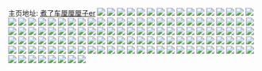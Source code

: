 主页地址: [煮了车厘厘厘子er](https://weibo.com/u/1972662141) 
![](https://wx4.sinaimg.cn/mw2000/75946f7dly1h9oecbi4m8j22tc240qv5.jpg) 
![](https://wx4.sinaimg.cn/mw2000/75946f7dly1h9oecosimij20zk1beqlu.jpg) 
![](https://wx4.sinaimg.cn/mw2000/75946f7dly1h9oecsocbdj22tc2401kx.jpg) 
![](https://wx4.sinaimg.cn/mw2000/75946f7dly1h9oecwc1srj22402tce81.jpg) 
![](https://wx4.sinaimg.cn/mw2000/75946f7dly1h9oeczl3xhj22tc240kjl.jpg) 
![](https://wx4.sinaimg.cn/mw2000/75946f7dly1h9jw0z3ypcj21mo268h0f.jpg) 
![](https://wx4.sinaimg.cn/mw2000/75946f7dly1h9jw0zswazj21mo2687pd.jpg) 
![](https://wx4.sinaimg.cn/mw2000/75946f7dly1h9jw105riaj21mo268h09.jpg) 
![](https://wx4.sinaimg.cn/mw2000/75946f7dly1h9jw10xekjj21mo268anp.jpg) 
![](https://wx4.sinaimg.cn/mw2000/75946f7dly1h94r8stuxqj22402tce81.jpg) 
![](https://wx4.sinaimg.cn/mw2000/75946f7dly1h94r8tlwh9j21mo2687u5.jpg) 
![](https://wx4.sinaimg.cn/mw2000/75946f7dly1h8vdrve9b2j21kw16o19p.jpg) 
![](https://wx4.sinaimg.cn/mw2000/75946f7dly1h8mfqy4vb7j20u02d518e.jpg) 
![](https://wx4.sinaimg.cn/mw2000/75946f7dly1h8mfqz1gp8j21mo268kjd.jpg) 
![](https://wx4.sinaimg.cn/mw2000/75946f7dly1h8g1uwqkmbj20u01277ay.jpg) 
![](https://wx4.sinaimg.cn/mw2000/75946f7dly1h8boyriqbxj20u01mnn76.jpg) 
![](https://wx4.sinaimg.cn/mw2000/75946f7dly1h8boyrrv9yj20u00xztfa.jpg) 
![](https://wx4.sinaimg.cn/mw2000/75946f7dly1h8boys07jxj20u01m8gx1.jpg) 
![](https://wx4.sinaimg.cn/mw2000/75946f7dly1h8boz6g1btj21mo2687ts.jpg) 
![](https://wx4.sinaimg.cn/mw2000/75946f7dly1h7xymj23yxj22tc240keh.jpg) 
![](https://wx4.sinaimg.cn/mw2000/75946f7dly1h7xymjohiyj222e2dp7wh.jpg) 
![](https://wx4.sinaimg.cn/mw2000/75946f7dly1h7cszqivcpj21t00u046p.jpg) 
![](https://wx4.sinaimg.cn/mw2000/75946f7dly1h7bw3guq4nj22tc240b29.jpg) 
![](https://wx4.sinaimg.cn/mw2000/75946f7dly1h7bw3hsjbpj22tc240hdt.jpg) 
![](https://wx4.sinaimg.cn/mw2000/75946f7dly1h7bw3ikmcmj21mo268b29.jpg) 
![](https://wx4.sinaimg.cn/mw2000/75946f7dly1h72w0um2bwj20u01t0406.jpg) 
![](https://wx4.sinaimg.cn/mw2000/75946f7dly1h72w0uxveuj20u01t0gn6.jpg) 
![](https://wx4.sinaimg.cn/mw2000/75946f7dly1h72w0v6y2fj203k03kwei.jpg) 
![](https://wx4.sinaimg.cn/mw2000/75946f7dly1h72umj5pomj218g1n9jxt.jpg) 
![](https://wx4.sinaimg.cn/mw2000/75946f7dly1h72umjetsqj218g1n9gu1.jpg) 
![](https://wx4.sinaimg.cn/mw2000/75946f7dly1h72umjootqj218g1n940s.jpg) 
![](https://wx4.sinaimg.cn/mw2000/75946f7dly1h72umk0xjyj218g1n9ac1.jpg) 
![](https://wx4.sinaimg.cn/mw2000/75946f7dly1h72umk9yz0j218g1n9mz5.jpg) 
![](https://wx4.sinaimg.cn/mw2000/75946f7dly1h6r78pvvkyj21e5268b29.jpg) 
![](https://wx4.sinaimg.cn/mw2000/75946f7dly1h6r78qimbjj21jt268e81.jpg) 
![](https://wx4.sinaimg.cn/mw2000/75946f7dly1h6r78rnej9j21jb268q70.jpg) 
![](https://wx4.sinaimg.cn/mw2000/75946f7dly1h6ptz8x7yxj218g1n9ds3.jpg) 
![](https://wx4.sinaimg.cn/mw2000/75946f7dly1h6ptz9c9itj218g1n94a8.jpg) 
![](https://wx4.sinaimg.cn/mw2000/75946f7dly1h6ptz9m6uyj21n918ggoe.jpg) 
![](https://wx4.sinaimg.cn/mw2000/75946f7dly1h6n8nkcrmrj20qo0ibmyo.jpg) 
![](https://wx4.sinaimg.cn/mw2000/75946f7dly1h6lfia1g2gj218g0p040a.jpg) 
![](https://wx4.sinaimg.cn/mw2000/75946f7dly1h6lfiaeapdj21400u0qar.jpg) 
![](https://wx4.sinaimg.cn/mw2000/75946f7dly1h6lfiamushj20to18gqbo.jpg) 
![](https://wx4.sinaimg.cn/mw2000/75946f7dly1h6lfiaxinhj218g0p0ae0.jpg) 
![](https://wx4.sinaimg.cn/mw2000/75946f7dly1h6lfib4z8pj218g0p0jrk.jpg) 
![](https://wx4.sinaimg.cn/mw2000/75946f7dly1h6lfibdl92j218g0p0aj6.jpg) 
![](https://wx4.sinaimg.cn/mw2000/75946f7dly1h6lfibniqhj218g0p0thv.jpg) 
![](https://wx4.sinaimg.cn/mw2000/75946f7dly1h6lfibwqe4j218g0p0ti3.jpg) 
![](https://wx4.sinaimg.cn/mw2000/75946f7dly1h6lficerw2j20to18g18p.jpg) 
![](https://wx4.sinaimg.cn/mw2000/75946f7dly1h6lficpvvvj218g0tonad.jpg) 
![](https://wx4.sinaimg.cn/mw2000/75946f7dly1h6j4wys3a5j22o03k0e83.jpg) 
![](https://wx4.sinaimg.cn/mw2000/75946f7dly1h6iqpnbhazj21h221qkjl.jpg) 
![](https://wx4.sinaimg.cn/mw2000/75946f7dly1h6iqpo986sj21f8268122.jpg) 
![](https://wx4.sinaimg.cn/mw2000/75946f7dly1h6iqppdqouj21mo268jz3.jpg) 
![](https://wx4.sinaimg.cn/mw2000/75946f7dly1h6iqpqn338j21mo2687wh.jpg) 
![](https://wx4.sinaimg.cn/mw2000/75946f7dly1h6iqq5wwxaj21mo268ak9.jpg) 
![](https://wx4.sinaimg.cn/mw2000/75946f7dly1h5imasyafgj23k02o07wi.jpg) 
![](https://wx4.sinaimg.cn/mw2000/75946f7dly1h5imb00ovej23k02o0b2a.jpg) 
![](https://wx4.sinaimg.cn/mw2000/75946f7dly1h5imbhr3j5j22tc2401id.jpg) 
![](https://wx4.sinaimg.cn/mw2000/75946f7dly1h5imcjl0fdj22tc2401kx.jpg) 
![](https://wx4.sinaimg.cn/mw2000/75946f7dly1h5imcly927j22tc2401kx.jpg) 
![](https://wx4.sinaimg.cn/mw2000/75946f7dly1h5imcoyzl1j22tc2401kx.jpg) 
![](https://wx4.sinaimg.cn/mw2000/75946f7dly1h5imcpb492j21be0zkwf5.jpg) 
![](https://wx4.sinaimg.cn/mw2000/75946f7dly1h5cekya7t3j22401gob29.jpg) 
![](https://wx4.sinaimg.cn/mw2000/75946f7dly1h5cel699htj22402tckjm.jpg) 
![](https://wx4.sinaimg.cn/mw2000/75946f7dly1h5cel9fpb8j21mo2687wh.jpg) 
![](https://wx4.sinaimg.cn/mw2000/75946f7dly1h5celcdvmbj21mo268kil.jpg) 
![](https://wx4.sinaimg.cn/mw2000/75946f7dly1h5ce0win62j20u01hdgzy.jpg) 
![](https://wx4.sinaimg.cn/mw2000/75946f7dly1h5cdzwexy3j20u01jg1ay.jpg) 
![](https://wx4.sinaimg.cn/mw2000/75946f7dly1h563jze60jj22ao328hdu.jpg) 
![](https://wx4.sinaimg.cn/mw2000/75946f7dly1h563jztfk9j20zk13u4fz.jpg) 
![](https://wx4.sinaimg.cn/mw2000/75946f7dly1h563k0ecqvj22401gob29.jpg) 
![](https://wx4.sinaimg.cn/mw2000/75946f7dly1h4zktxvtrij22tc240kjl.jpg) 
![](https://wx4.sinaimg.cn/mw2000/75946f7dly1h4zktzdq9lj22tc2407wi.jpg) 
![](https://wx4.sinaimg.cn/mw2000/75946f7dly1h4zku0rf01j22tc2404qq.jpg) 
![](https://wx4.sinaimg.cn/mw2000/75946f7dly1h4zku27z6gj22tc2407wi.jpg) 
![](https://wx4.sinaimg.cn/mw2000/75946f7dly1h4zku3lbtoj22402tc1ky.jpg) 
![](https://wx4.sinaimg.cn/mw2000/75946f7dly1h4zku528fzj22tc240u0x.jpg) 
![](https://wx4.sinaimg.cn/mw2000/75946f7dly1h4zku5wyuqj22402tcnpd.jpg) 
![](https://wx4.sinaimg.cn/mw2000/75946f7dly1h4y5ptsbl7j22ao3287wi.jpg) 
![](https://wx4.sinaimg.cn/mw2000/75946f7dly1h4y3f57et0j22ao328qv5.jpg) 
![](https://wx4.sinaimg.cn/mw2000/75946f7dly1h4y3f6g6h3j22ao328kjm.jpg) 
![](https://wx4.sinaimg.cn/mw2000/75946f7dly1h4y3f7xydtj22ao328qv6.jpg) 
![](https://wx4.sinaimg.cn/mw2000/75946f7dly1h4y3f9b3ulj22ao328qv6.jpg) 
![](https://wx4.sinaimg.cn/mw2000/75946f7dly1h4y3falswlj22ao3284qq.jpg) 
![](https://wx4.sinaimg.cn/mw2000/75946f7dly1h4y3fbylrgj22ao328npe.jpg) 
![](https://wx4.sinaimg.cn/mw2000/75946f7dly1h4y3fde0nzj22ao3287wi.jpg) 
![](https://wx4.sinaimg.cn/mw2000/75946f7dly1h4y3fej7eij22ao328hdu.jpg) 
![](https://wx4.sinaimg.cn/mw2000/75946f7dly1h4y3fgfgtej22ao328qv6.jpg) 
![](https://wx4.sinaimg.cn/mw2000/75946f7dly1gxlal7412ij22402tckjp.jpg) 
![](https://wx4.sinaimg.cn/mw2000/75946f7dly1gxlalfkqi3j22tc240u11.jpg) 
![](https://wx4.sinaimg.cn/mw2000/75946f7dly1grp4mf25qwj22tc240x6p.jpg) 
![](https://wx4.sinaimg.cn/mw2000/75946f7dly1grp4mgoclzj20u011qnkl.jpg) 
![](https://wx4.sinaimg.cn/mw2000/75946f7dly1grp4mikfdrj22tc240x6p.jpg) 
![](https://wx4.sinaimg.cn/mw2000/75946f7dly1grp4mln2ehj22tc240hdu.jpg) 
![](https://wx4.sinaimg.cn/mw2000/75946f7dly1grp4mngdyaj21g60u04qp.jpg) 
![](https://wx4.sinaimg.cn/mw2000/75946f7dly1grp4mpc6ofj21400u07sl.jpg) 
![](https://wx4.sinaimg.cn/mw2000/75946f7dly1grp4mq3j39j21400u0tw3.jpg) 
![](https://wx4.sinaimg.cn/mw2000/75946f7dly1gr0pogkv01j20vr0u0dj3.jpg) 
![](https://wx4.sinaimg.cn/mw2000/75946f7dly1gqiwvtkdmuj22tc240kjp.jpg) 
![](https://wx4.sinaimg.cn/mw2000/75946f7dly1gqiww13i4lj22tc240hdy.jpg) 
![](https://wx4.sinaimg.cn/mw2000/75946f7dly1go31e9vmn0j20u01t0tnj.jpg) 
![](https://wx4.sinaimg.cn/mw2000/75946f7dly1go31ea3bvyj20u01t0na5.jpg) 
![](https://wx4.sinaimg.cn/mw2000/75946f7dly1gmagyjxdexj21j221ftly.jpg) 
![](https://wx4.sinaimg.cn/mw2000/75946f7dly1gmagyly8cvj22tc2404qq.jpg) 
![](https://wx4.sinaimg.cn/mw2000/75946f7dly1gmagymq886j21j221fdzp.jpg) 
![](https://wx4.sinaimg.cn/mw2000/75946f7dly1gmagyndk8dj21j221fh5k.jpg) 
![](https://wx4.sinaimg.cn/mw2000/75946f7dgy1gljnrk5ppuj21t00u01aq.jpg) 
![](https://wx4.sinaimg.cn/mw2000/75946f7dly1ghwbh3b4byj22tc240b2b.jpg) 
![](https://wx4.sinaimg.cn/mw2000/75946f7dly1ghwbh44jejj22402tcb2a.jpg) 
![](https://wx4.sinaimg.cn/mw2000/75946f7dly1ghwbh5f7yhj22tc2404qs.jpg) 
![](https://wx4.sinaimg.cn/mw2000/75946f7dly1gcthuoptimj22tc240b2b.jpg) 
![](https://wx4.sinaimg.cn/mw2000/75946f7dly1gcthupous7j22402tckjm.jpg) 
![](https://wx4.sinaimg.cn/mw2000/75946f7dly1gcthuqm0zrj22402tcb2a.jpg) 
![](https://wx4.sinaimg.cn/mw2000/75946f7dly1g8fbhfkhefj22402tcu0z.jpg) 
![](https://wx4.sinaimg.cn/mw2000/75946f7dly1g6j7fyah2pj21901o0kjl.jpg) 
![](https://wx4.sinaimg.cn/mw2000/75946f7dly1g35rh4scefj22ao328npg.jpg) 
![](https://wx4.sinaimg.cn/mw2000/75946f7dly1g35rh8lum2j22ao328kjq.jpg) 
![](https://wx4.sinaimg.cn/mw2000/75946f7dly1g35rhar81dj22ao3287wk.jpg) 
![](https://wx4.sinaimg.cn/mw2000/75946f7dly1g35rhc5fvnj22ao328hdv.jpg) 
![](https://wx4.sinaimg.cn/mw2000/75946f7dly1g35rhdopsaj22ao3281l0.jpg) 
![](https://wx4.sinaimg.cn/mw2000/75946f7dly1g35rhes4dpj22ao328e81.jpg) 
![](https://wx4.sinaimg.cn/mw2000/75946f7dly1fxbzljbveaj20u01o0tjq.jpg) 
![](https://wx4.sinaimg.cn/mw2000/75946f7dly1fxbzljuy5oj20u01o0k2n.jpg) 
